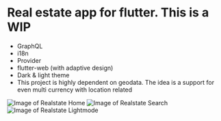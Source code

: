 # Real estate app for flutter. This is a WIP

  - GraphQL
  - i18n
  - Provider
  - flutter-web (with adaptive design)
  - Dark & light theme
  - This project is highly dependent on geodata. The idea is a support for even multi currency with location related

![Image of Realstate Home](https://i.imgur.com/sLg0ew6.jpg)
![Image of Realstate Search](https://i.imgur.com/gD35q4c.jpg)
![Image of Realstate Lightmode](https://i.imgur.com/6QiNgwl.jpg)

